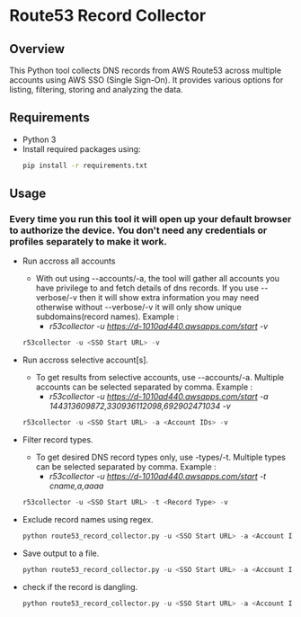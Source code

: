 # Route53 Record Collector

## Overview
This Python tool collects DNS records from AWS Route53 across multiple accounts using AWS SSO (Single Sign-On). It provides various options for listing, filtering, storing and analyzing the data.

## Requirements
- Python 3
- Install required packages using:
  ```bash
  pip install -r requirements.txt

## Usage

### Every time you run this tool it will open up your default browser to authorize the device. You don't need any credentials or profiles separately to make it work.

- Run accross all accounts
  - With out using --accounts/-a, the tool will gather all accounts you have privilege to and fetch details of dns records. If you use --verbose/-v then it will show extra information you may need otherwise without --verbose/-v it will only show unique subdomains(record names). Example :  
    - _r53collector -u https://d-1010ad440.awsapps.com/start -v_
  ```python
  r53collector -u <SSO Start URL> -v
  
- Run accross selective account[s].
  - To get results from selective accounts, use --accounts/-a. Multiple accounts can be selected separated by comma. Example :
    - _r53collector -u https://d-1010ad440.awsapps.com/start -a 144313609872,330936112098,692902471034 -v_
  ```python
  r53collector -u <SSO Start URL> -a <Account IDs> -v

- Filter record types.
  - To get desired DNS record types only, use -types/-t. Multiple types can be selected separated by comma. Example :
    - _r53collector -u https://d-1010ad440.awsapps.com/start -t cname,a,aaaa_

  ```python
  r53collector -u <SSO Start URL> -t <Record Type> -v

- Exclude record names using regex.
  ```python
  python route53_record_collector.py -u <SSO Start URL> -a <Account IDs> -e <Regex> -v

- Save output to a file.
  ```python
  python route53_record_collector.py -u <SSO Start URL> -a <Account IDs> -o <Output FileLocation> -v

- check if the record is dangling.
  ```python
  python route53_record_collector.py -u <SSO Start URL> -a <Account IDs> -cd -v
